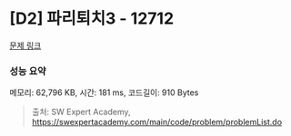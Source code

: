 # [D2] 파리퇴치3 - 12712 

[문제 링크](https://swexpertacademy.com/main/code/problem/problemDetail.do?contestProbId=AXuARWAqDkQDFARa) 

### 성능 요약

메모리: 62,796 KB, 시간: 181 ms, 코드길이: 910 Bytes



> 출처: SW Expert Academy, https://swexpertacademy.com/main/code/problem/problemList.do